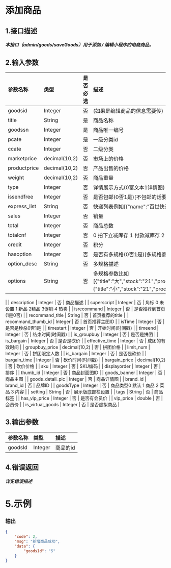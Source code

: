 # 添加商品

## 1.接口描述

##### 本接口（admin/goods/saveGoods）用于添加 / 编辑小程序的电商商品。

## 2.输入参数

| 参数名称 | 类型 | 是否必选 | 描述 |
| :--- | :--- | :--- | :--- |
| goodsid | Integer | 否 | \(如果是编辑商品的信息需要传\) |
| title | String | 是 | 商品名称 |
| goodssn | Integer | 是 | 商品唯一编号 |
| pcate | Integer | 是 | 一级分类id |
| ccate | Integer | 否 | 二级分类 |
| marketprice | decimal\(10,2\) | 否 | 市场上的价格 |
| productprice | decimal\(10,2\) | 否 | 产品出售的价格 |
| weight | decimal\(10,2\) | 否 | 商品重量 |
| type | Integer | 否 | 详情展示方式\(0富文本1详情图\) |
| issendfree | Integer | 否 | 是否包邮\(0否1是\)\[不包邮的话要填写快递列表\] |
| express\_list | String | 否 | 快递列表例如\[{"name":"百世快递","code":"HTKY","price":"5"}\] |
| sales | Integer | 否 | 销量 |
| total | Integer | 否 | 商品总数 |
| totalcnf | Integer | 否 | 0 拍下立减库存 1 付款减库存 2 永不减库存 |
| credit | Integer | 否 | 积分 |
| hasoption | Integer | 否 | 是否有多规格\(0否1是\)\[多规格商品要填写options\] |
| option\_desc | String | 否 | 多规格描述 |
| options | String | 否 | 多规格参数比如\[{"title":"大","stock":"21","productprice":"10","marketprice":"10","weight":"12","sales":"13"},{"title":"小","stock":"21","productprice":"10","marketprice":"10","weight":"12","sales":"13"}\] |
| description | Integer | 否 | 商品描述 |
| superscript | Integer | 否 | 角标 0 未设置 1 新品 2精品 3促销 4 热卖 |
| isrecommand | Integer | 否 | 是否推荐到首页\(1是0否\) |
| recommand\_title | String | 否 | 首页推荐的title |
| recommand\_thumb\_id | Integer | 否 | 首页推荐主图ID |
| isTime | Integer | 否 | 是否是秒杀0否1是 |
| timestart | Integer | 否 | 开始时间\(时间戳\) |
| timeend | Integer | 否 | 结束时间\(时间戳\) |
| is\_groupbuy | Integer | 否 | 是否是拼团 |
| is\_bargain | Integer | 否 | 是否是砍价 |
| effective\_time | Integer | 否 | 成团的有效时间 |
| groupbuy\_price | decimal\(10,2\) | 否 | 拼团价格 |
| limit\_num | Integer | 否 | 拼团限定人数 |
| is\_bargain | Integer | 否 | 是否是砍价 |
| bargain\_time | Integer | 否 | 砍价时间\(时间戳\) |
| bargain\_price | decimal\(10,2\) | 否 | 砍价价格 |
| sku | Integer | 否 | SKU编码 |
| displayorder | Integer | 否 | 排序 |
| thumb\_id | Integer | 否 | 商品封面图ID |
| goods\_banner | Integer | 否 | 商品主图 |
| goods\_detail\_pic | Integer | 否 | 商品详情图 |
| brand\_id | brand\_id | 否 | 品牌ID |
| goodsType | Integer | 否 | 商品类型0 默认 1 商品 2 菜品 3 内容 |
| setting | String | 否 | 展示版底部栏设置 |
| tags | String | 否 | 商品标签 |
| has\_vip\_price | Integer | 否 | 是否有会员价 |
| vip\_price | double | 否 | 会员价 |
| is\_virtual\_goods | Integer | 否 | 是否虚拟商品 |

## 3.输出参数

| 参数名称 | 类型 | 描述 |
| :--- | :--- | :--- |
| goodsId | Integer | 商品的id |

## 4.错误返回

##### 详见错误描述

# 5.示例

### 输出

```json
{
    "code": 2,
    "msg": "新增商品成功",
    "data": {
        "goodsId": "5"
    }
}
```




